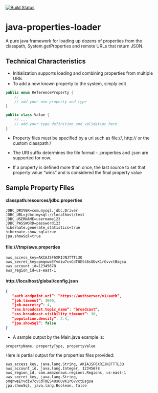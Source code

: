 [![Build Status](https://travis-ci.org/cosminj/java-properties-loader.svg?branch=master)](https://travis-ci.org/cosminj/java-properties-loader)

# java-properties-loader
A pure java framework for loading up dozens of properties from the classpath, System.getProperties and remote URLs that return JSON.

## Technical Characteristics

- Initialization supports loading and combining properties from multiple URIs
- To add a new known property to the system, simply edit 

```java
public enum ReferenceProperty {
    // ...
    // add your new property and type
}

public class Value {
    // ...
    // add your type definition and validation here
}
```

- Property files must be specified by a uri such as file://, http:// or the custom classpath:/

- The URI suffix determines the file format -  .properties and .json are supported for now.

- If a property is defined more than once, the last source to set that property value “wins” and is considered the final property value

## Sample Property Files

#### classpath:resources/jdbc.properties
```properties
JDBC_DRIVER=com.mysql.jdbc.Driver
JDBC_URL=jdbc:mysql://localhost/test
JDBC_USERNAME=username123
JDBC_PASSWORD=password123
hibernate.generate_statistics=true
hibernate.show_sql=true
jpa.showSql=true
```

#### file:///tmp/aws.properties
```properties
aws_access_key=AKIAJSF6XRIJNJTTTL3Q
aws_secret_key=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
aws_account_id=12345678
aws_region_id=us-east-1
```

#### http://localhost/global/config.json
```json
{
   “auth.endpoint.uri”: “https://authserver/v1/auth”,
   “job.timeout”: 3600,
   “job.maxretry”: 4,
   “sns.broadcast.topic_name”: “broadcast”,
   “sns.broadcast.visibility_timeout”: 30,
   “population.density”: 2.4,
   “jpa.showSql”: false
}
```

- A sample output by the Main.java example is:

```csv
propertyName, propertyType, propertyValue
```

Here is partial output for the properties files provided:

```csv
aws_access_key, java.lang.String, AKIAJSF6XRIJNJTTTL3Q
aws_account_id, java.lang.Integer, 12345678
aws_region_id, com.amazonaws.regions.Regions, us-east-1
aws_secret_key, java.lang.String, pmqnweEYvdiw7cvCdTOES48sOUvK1rGvvctBsgsa
jpa.showSql, java.lang.Boolean, false
```